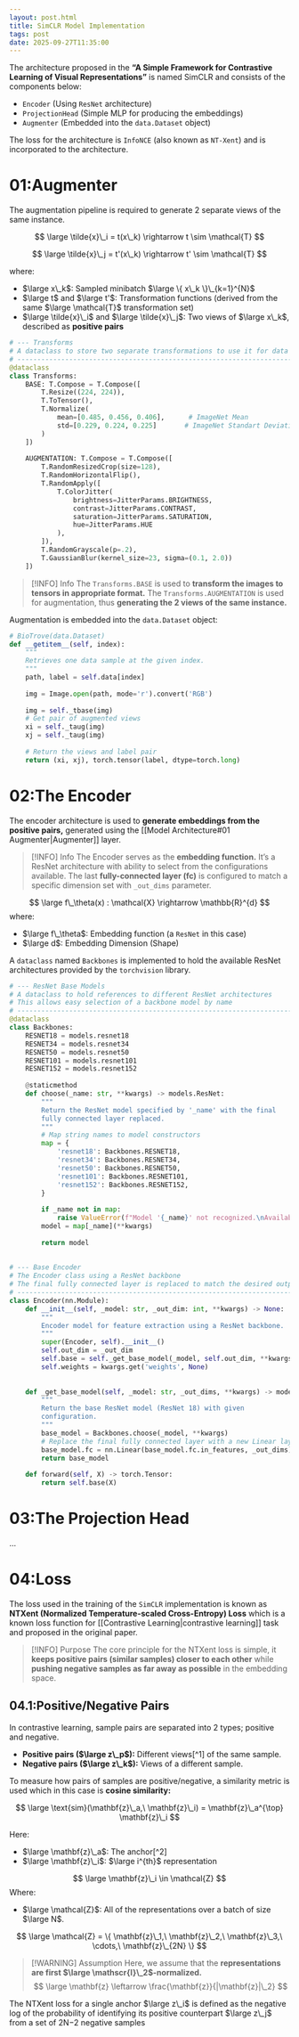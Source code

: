 ```yaml
---
layout: post.html
title: SimCLR Model Implementation
tags: post
date: 2025-09-27T11:35:00
---
```

The architecture proposed in the **“A Simple Framework for Contrastive Learning of Visual Representations”** is named SimCLR and consists of the components below:
- `Encoder` (Using `ResNet` architecture)
- `ProjectionHead` (Simple MLP for producing the embeddings)
- `Augmenter` (Embedded into the `data.Dataset` object)

The loss for the architecture is `InfoNCE` (also known as `NT-Xent`) and is incorporated to the architecture.

# 01:Augmenter
The augmentation pipeline is required to generate 2 separate views of the same instance.

$$ \large
\tilde{x}\_i = t(x\_k) \rightarrow t \sim \mathcal{T}
$$

$$ \large
\tilde{x}\_j = t'(x\_k) \rightarrow t' \sim \mathcal{T}
$$

where:
- $\large x\_k$: Sampled minibatch $\large \{ x\_k \}\_{k=1}^{N}$
- $\large t$ and $\large t'$: Transformation functions (derived from the same $\large \mathcal{T}$ transformation set)
- $\large \tilde{x}\_i$ and $\large \tilde{x}\_j$: Two views of $\large x\_k$, described as **positive pairs**

```python
# --- Transforms
# A dataclass to store two separate transformations to use it for data augmentation
# -----------------------------------------------------------------------------------
@dataclass
class Transforms:
    BASE: T.Compose = T.Compose([
        T.Resize((224, 224)),
        T.ToTensor(),
        T.Normalize(
            mean=[0.485, 0.456, 0.406],      # ImageNet Mean
            std=[0.229, 0.224, 0.225]       # ImageNet Standart Deviation
        )
    ])
  
    AUGMENTATION: T.Compose = T.Compose([
        T.RandomResizedCrop(size=128),
        T.RandomHorizontalFlip(),
        T.RandomApply([
            T.ColorJitter(
                brightness=JitterParams.BRIGHTNESS,
                contrast=JitterParams.CONTRAST,
                saturation=JitterParams.SATURATION,
                hue=JitterParams.HUE
            ),
        ]),
        T.RandomGrayscale(p=.2),
        T.GaussianBlur(kernel_size=23, sigma=(0.1, 2.0))
    ])
```

> [!INFO] Info
> The `Transforms.BASE` is used to **transform the images to tensors in appropriate format.** The `Transforms.AUGMENTATION` is used for augmentation, thus **generating the 2 views of the same instance.**

Augmentation is embedded into the `data.Dataset` object:

```python
# BioTrove(data.Dataset)
def __getitem__(self, index):
	"""
	Retrieves one data sample at the given index.
	"""
	path, label = self.data[index]
	
	img = Image.open(path, mode='r').convert('RGB')
	
	img = self._tbase(img)
	# Get pair of augmented views
	xi = self._taug(img)
	xj = self._taug(img)
	
	# Return the views and label pair
	return (xi, xj), torch.tensor(label, dtype=torch.long)
```
# 02:The Encoder
The encoder architecture is used to **generate embeddings from the positive pairs,** generated using the [[Model Architecture#01 Augmenter|Augmenter]] layer.

> [!INFO] Info
> The Encoder serves as the **embedding function.** It’s a ResNet architecture with ability to select from the configurations available. The last **fully-connected layer (fc)** is configured to match a specific dimension set with `_out_dims` parameter.

$$ \large
f\_\theta(x) : \mathcal{X} \rightarrow \mathbb{R}^{d}
$$
where:
- $\large f\_\theta$: Embedding function (a `ResNet` in this case)
- $\large d$: Embedding Dimension (Shape)

A `dataclass` named `Backbones` is implemented to hold the available ResNet architectures provided by the `torchvision` library.

```python
# --- ResNet Base Models
# A dataclass to hold references to different ResNet architectures
# This allows easy selection of a backbone model by name
# -----------------------------------------------------------------------------------
@dataclass
class Backbones:
    RESNET18 = models.resnet18
    RESNET34 = models.resnet34
    RESNET50 = models.resnet50
    RESNET101 = models.resnet101
    RESNET152 = models.resnet152
  
    @staticmethod
    def choose(_name: str, **kwargs) -> models.ResNet:
        """
        Return the ResNet model specified by '_name' with the final
        fully connected layer replaced.
        """
        # Map string names to model constructors
        map = {
            'resnet18': Backbones.RESNET18,
            'resnet34': Backbones.RESNET34,
            'resnet50': Backbones.RESNET50,
            'resnet101': Backbones.RESNET101,
            'resnet152': Backbones.RESNET152,
        }
  
        if _name not in map:
            raise ValueError(f"Model '{_name}' not recognized.\nAvailable models: {list(map.keys())}")
        model = map[_name](**kwargs)
        
        return model
  
 
# --- Base Encoder
# The Encoder class using a ResNet backbone
# The final fully connected layer is replaced to match the desired output dimension
# -----------------------------------------------------------------------------------
class Encoder(nn.Module):
    def __init__(self, _model: str, _out_dim: int, **kwargs) -> None:
        """
        Encoder model for feature extraction using a ResNet backbone.
        """
        super(Encoder, self).__init__()
        self.out_dim = _out_dim
        self.base = self._get_base_model(_model, self.out_dim, **kwargs)
        self.weights = kwargs.get('weights', None)
  
 
    def _get_base_model(self, _model: str, _out_dims, **kwargs) -> models.ResNet:
        """
        Return the base ResNet model (ResNet 18) with given
        configuration.
        """
        base_model = Backbones.choose(_model, **kwargs)
        # Replace the final fully connected layer with a new Linear layer
        base_model.fc = nn.Linear(base_model.fc.in_features, _out_dims)
        return base_model
  
    def forward(self, X) -> torch.Tensor:
        return self.base(X)
```
# 03:The Projection Head
...
# 04:Loss
The loss used in the training of the `SimCLR` implementation is known as **NTXent (Normalized Temperature-scaled Cross-Entropy) Loss** which is a known loss function for [[Contrastive Learning|contrastive learning]] task and proposed in the original paper.

> [!INFO] Purpose
> The core principle for the NTXent loss is simple, it **keeps positive pairs (similar samples) closer to each other** while **pushing negative samples as far away as possible** in the embedding space.
## 04.1:Positive/Negative Pairs
In contrastive learning, sample pairs are separated into 2 types; positive and negative.
- **Positive pairs ($\large z\_p$):** Different views[^1] of the same sample.
- **Negative pairs ($\large z\_k$):** Views of a different sample.

To measure how pairs of samples are positive/negative, a similarity metric is used which in this case is **cosine similarity:**

$$ \large
\text{sim}(\mathbf{z}\_a,\ \mathbf{z}\_i) = \mathbf{z}\_a^{\top} \mathbf{z}\_i
$$

Here:
- $\large \mathbf{z}\_a$: The anchor[^2]
- $\large \mathbf{z}\_i$: $\large i^{th}$ representation

$$ \large
\mathbf{z}\_i \in \mathcal{Z}
$$
Where:
- $\large \mathcal{Z}$: All of the representations over a batch of size $\large N$.

$$ \large
\mathcal{Z} = \{ \mathbf{z}\_1,\ \mathbf{z}\_2,\ \mathbf{z}\_3,\ \cdots,\ \mathbf{z}\_{2N} \}
$$

> [!WARNING] Assumption
> Here, we assume that the **representations are first $\large \mathscr{l}\_2$-normalized.**
> $$ \large
> \mathbf{z} \leftarrow \frac{\mathbf{z}}{|\mathbf{z}|\_2}
> $$

The NTXent loss for a single anchor $\large z\_i$​ is defined as the negative log of the probability of identifying its positive counterpart $\large z\_j$ from a set of 2N−2 negative samples